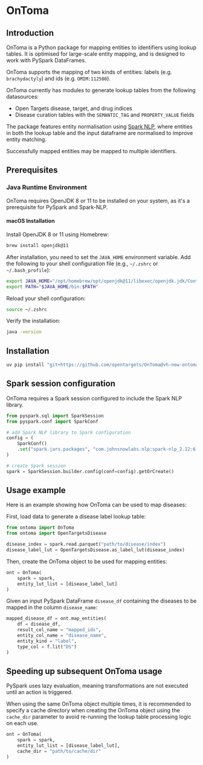 # OnToma

## Introduction

OnToma is a Python package for mapping entities to identifiers using lookup tables. It is optimised for large-scale entity mapping, and is designed to work with PySpark DataFrames.

OnToma supports the mapping of two kinds of entities: labels (e.g. `brachydactyly`) and ids (e.g. `OMIM:112500`).

OnToma currently has modules to generate lookup tables from the following datasources:
- Open Targets disease, target, and drug indices
- Disease curation tables with the `SEMANTIC_TAG` and `PROPERTY_VALUE` fields

The package features entity normalisation using [Spark NLP](https://sparknlp.org/), where entities in both the lookup table and the input dataframe are normalised to improve entity matching.

Successfully mapped entities may be mapped to multiple identifiers.

## Prerequisites

### Java Runtime Environment

OnToma requires OpenJDK 8 or 11 to be installed on your system, as it's a prerequisite for PySpark and Spark-NLP.

#### macOS Installation

Install OpenJDK 8 or 11 using Homebrew:

```bash
brew install openjdk@11
```

After installation, you need to set the `JAVA_HOME` environment variable. Add the following to your shell configuration file (e.g., `~/.zshrc` or `~/.bash_profile`):

```bash
export JAVA_HOME="/opt/homebrew/opt/openjdk@11/libexec/openjdk.jdk/Contents/Home"
export PATH="$JAVA_HOME/bin:$PATH"
```

Reload your shell configuration:

```bash
source ~/.zshrc
```

Verify the installation:

```bash
java -version
```

## Installation

```bash
uv pip install "git+https://github.com/opentargets/OnToma@vh-new-ontoma"
```

## Spark session configuration

OnToma requires a Spark session configured to include the Spark NLP library.

```python
from pyspark.sql import SparkSession
from pyspark.conf import SparkConf

# add Spark NLP library to Spark configuration
config = (
    SparkConf()
    .set("spark.jars.packages", "com.johnsnowlabs.nlp:spark-nlp_2.12:6.1.3")
)

# create Spark session
spark = SparkSession.builder.config(conf=config).getOrCreate()
```

## Usage example

Here is an example showing how OnToma can be used to map diseases:

First, load data to generate a disease label lookup table:

```python
from ontoma import OnToma
from ontoma import OpenTargetsDisease

disease_index = spark.read.parquet("path/to/disease/index")
disease_label_lut = OpenTargetsDisease.as_label_lut(disease_index)
```

Then, create the OnToma object to be used for mapping entities:

```python
ont = OnToma(
    spark = spark, 
    entity_lut_list = [disease_label_lut]
)
```

Given an input PySpark DataFrame `disease_df` containing the diseases to be mapped in the column `disease_name`:

```python
mapped_disease_df = ont.map_entities(
    df = disease_df,
    result_col_name = "mapped_ids",
    entity_col_name = "disease_name",
    entity_kind = "label",
    type_col = f.lit("DS")
)
```

## Speeding up subsequent OnToma usage

PySpark uses lazy evaluation, meaning transformations are not executed until an action is triggered. 

When using the same OnToma object multiple times, it is recommended to specify a cache directory when creating the OnToma object using the `cache_dir` parameter to avoid re-running the lookup table processing logic on each use.

```python
ont = OnToma(
    spark = spark, 
    entity_lut_list = [disease_label_lut],
    cache_dir = "path/to/cache/dir"
)
```
